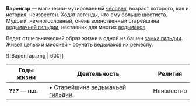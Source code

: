 **Варенгар** — магически-мутированный [человек](Люди), возраст которого, как и история, неизвестен. Ходят легенды, что ему больше шестиста. Мудрый, немногословный, очень воинственный старейшина [ведьмачьей гильдии](Ведьмачья%20гильдия.md), наставник для многих [ведьмаков](Ведьмак). 

Ведет отшельнический образ жизни в одной из башен [замка гильдии](Ведьмачья%20гильдия.md#Замок%20гильдии). Живет целью и миссией - обучать ведьмаков их ремеслу.

![[Варенгар.png | 600]]

| Годы жизни         | Деятельность                                            | Религия    |
| ------------------ | ------------------------------------------------------- | ---------- |
| **???** — **н.в.** | • Старейшина [ведьмачьей гильдии](Ведьмачья%20гильдия.md). | Неизвестно |


